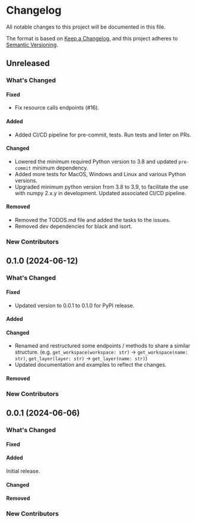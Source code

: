 # Changelog

All notable changes to this project will be documented in this file.

The format is based on [Keep a Changelog](https://keepachangelog.com/en/1.1.0/),
and this project adheres to [Semantic Versioning](https://semver.org/spec/v2.0.0.html).

## Unreleased

### What's Changed

#### Fixed

- Fix resource calls endpoints (#16).

#### Added

- Added CI/CD pipeline for pre-commit, tests. Run tests and linter on PRs.

#### Changed

- Lowered the minimum required Python version to 3.8 and updated `pre-commit` minimum dependency.
- Added more tests for MacOS, Windows and Linux and various Python versions.
- Upgraded minimum python version from 3.8 to 3.9, to facilitate the use with numpy 2.x.y in development. Updated associated CI/CD pipeline.

#### Removed

- Removed the TODOS.md file and added the tasks to the issues.
- Removed dev dependencies for black and isort.

### New Contributors

## 0.1.0 (2024-06-12)

### What's Changed

#### Fixed

- Updated version to 0.0.1 to 0.1.0 for PyPI release.

#### Added

#### Changed

- Renamed and restructured some endpoints / methods to share a similar structure.
  (e.g. `get_workspace(workspace: str)` -> `get_workspace(name: str)`, `get_layer(layer: str)` -> `get_layer(name: str)`)
- Updated documentation and examples to reflect the changes.

#### Removed

### New Contributors

## 0.0.1 (2024-06-06)

### What's Changed

#### Fixed

#### Added

Initial release.

#### Changed

#### Removed

### New Contributors
